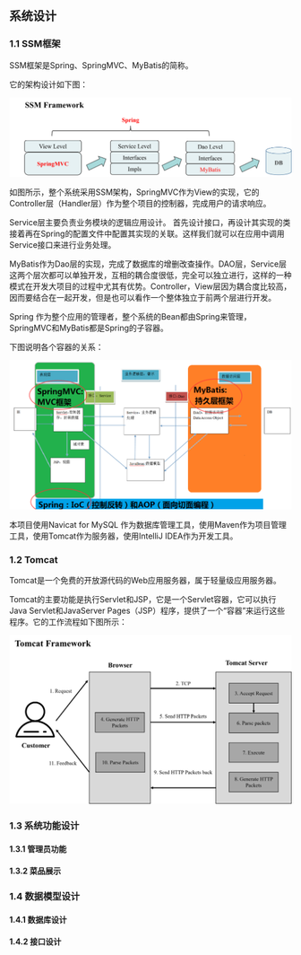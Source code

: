 ## 系统设计

### 1.1 SSM框架

SSM框架是Spring、SpringMVC、MyBatis的简称。

它的架构设计如下图：

![SSM框架](./img/SSM.png)

如图所示，整个系统采用SSM架构，SpringMVC作为View的实现，它的Controller层（Handler层）作为整个项目的控制器，完成用户的请求响应。

Service层主要负责业务模块的逻辑应用设计。 首先设计接口，再设计其实现的类
接着再在Spring的配置文件中配置其实现的关联。这样我们就可以在应用中调用Service接口来进行业务处理。


MyBatis作为Dao层的实现，完成了数据库的增删改查操作。DAO层，Service层这两个层次都可以单独开发，互相的耦合度很低，完全可以独立进行，这样的一种模式在开发大项目的过程中尤其有优势。Controller，View层因为耦合度比较高，因而要结合在一起开发，但是也可以看作一个整体独立于前两个层进行开发。

Spring 作为整个应用的管理者，整个系统的Bean都由Spring来管理，SpringMVC和MyBatis都是Spring的子容器。

下图说明各个容器的关系：

![SSM框架](./img/SSM-AOP.png)

本项目使用Navicat for MySQL 作为数据库管理工具，使用Maven作为项目管理工具，使用Tomcat作为服务器，使用IntelliJ IDEA作为开发工具。

### 1.2 Tomcat

Tomcat是一个免费的开放源代码的Web应用服务器，属于轻量级应用服务器。

Tomcat的主要功能是执行Servlet和JSP，它是一个Servlet容器，它可以执行Java Servlet和JavaServer Pages（JSP）程序，提供了一个“容器”来运行这些程序。它的工作流程如下图所示：

![Tomcat](./img/Tomcat.png)


### 1.3 系统功能设计

#### 1.3.1 管理员功能


#### 1.3.2 菜品展示




### 1.4 数据模型设计

#### 1.4.1 数据库设计

#### 1.4.2 接口设计















